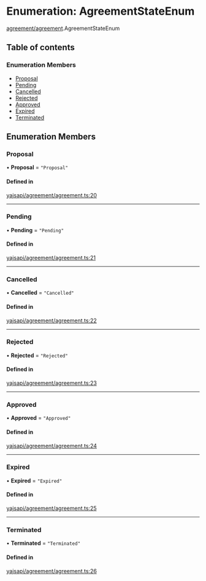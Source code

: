 # Enumeration: AgreementStateEnum

[agreement/agreement](../modules/agreement_agreement.md).AgreementStateEnum

## Table of contents

### Enumeration Members

- [Proposal](agreement_agreement.AgreementStateEnum.md#proposal)
- [Pending](agreement_agreement.AgreementStateEnum.md#pending)
- [Cancelled](agreement_agreement.AgreementStateEnum.md#cancelled)
- [Rejected](agreement_agreement.AgreementStateEnum.md#rejected)
- [Approved](agreement_agreement.AgreementStateEnum.md#approved)
- [Expired](agreement_agreement.AgreementStateEnum.md#expired)
- [Terminated](agreement_agreement.AgreementStateEnum.md#terminated)

## Enumeration Members

### Proposal

• **Proposal** = ``"Proposal"``

#### Defined in

[yajsapi/agreement/agreement.ts:20](https://github.com/golemfactory/yajsapi/blob/5793bb7/yajsapi/agreement/agreement.ts#L20)

___

### Pending

• **Pending** = ``"Pending"``

#### Defined in

[yajsapi/agreement/agreement.ts:21](https://github.com/golemfactory/yajsapi/blob/5793bb7/yajsapi/agreement/agreement.ts#L21)

___

### Cancelled

• **Cancelled** = ``"Cancelled"``

#### Defined in

[yajsapi/agreement/agreement.ts:22](https://github.com/golemfactory/yajsapi/blob/5793bb7/yajsapi/agreement/agreement.ts#L22)

___

### Rejected

• **Rejected** = ``"Rejected"``

#### Defined in

[yajsapi/agreement/agreement.ts:23](https://github.com/golemfactory/yajsapi/blob/5793bb7/yajsapi/agreement/agreement.ts#L23)

___

### Approved

• **Approved** = ``"Approved"``

#### Defined in

[yajsapi/agreement/agreement.ts:24](https://github.com/golemfactory/yajsapi/blob/5793bb7/yajsapi/agreement/agreement.ts#L24)

___

### Expired

• **Expired** = ``"Expired"``

#### Defined in

[yajsapi/agreement/agreement.ts:25](https://github.com/golemfactory/yajsapi/blob/5793bb7/yajsapi/agreement/agreement.ts#L25)

___

### Terminated

• **Terminated** = ``"Terminated"``

#### Defined in

[yajsapi/agreement/agreement.ts:26](https://github.com/golemfactory/yajsapi/blob/5793bb7/yajsapi/agreement/agreement.ts#L26)

